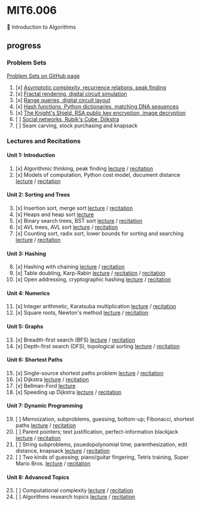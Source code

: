 # MIT6.006
🧠 Introduction to Algorithms

## progress

### Problem Sets

[Problem Sets on GitHub page](https://sorosliu1029.github.io/MIT6.006/)

1. [x] [Asymptotic complexity, recurrence relations, peak finding](./ps1)
2. [x] [Fractal rendering, digital circuit simulation](./ps2)
3. [x] [Range queries, digital circuit layout](./ps3)
4. [x] [Hash functions, Python dictionaries, matching DNA sequences](./ps4)
5. [x] [The Knight's Shield, RSA public key encryption, image decryption](./ps5)
6. [ ] [Social networks, Rubik's Cube, Dijkstra](./ps6)
7. [ ] Seam carving, stock purchasing and knapsack

### Lectures and Recitations

#### Unit 1: Introduction
1. [x] Algorithmic thinking, peak finding [lecture](https://www.youtube.com/v/HtSuA80QTyo) / [recitation](https://www.youtube.com/v/P7frcB_-g4w)
2. [x] Models of computation, Python cost model, document distance [lecture](https://www.youtube.com/v/Zc54gFhdpLA) / [recitation](https://www.youtube.com/v/QFcyt8fgQMU)

#### Unit 2: Sorting and Trees
3. [x] Insertion sort, merge sort [lecture](https://www.youtube.com/v/Kg4bqzAqRBM) / [recitation](https://www.youtube.com/v/4iXLnF3hExw)
4. [x] Heaps and heap sort [lecture](https://www.youtube.com/v/B7hVxCmfPtM)
5. [x] Binary search trees, BST sort [lecture](https://www.youtube.com/v/9Jry5-82I68) / [recitation](https://www.youtube.com/v/r5pXu1PAUkI)
6. [x] AVL trees, AVL sort [lecture](https://www.youtube.com/v/FNeL18KsWPc) / [recitation](https://www.youtube.com/v/IWzYoXKaRIc)
7. [x] Counting sort, radix sort, lower bounds for sorting and searching [lecture](https://www.youtube.com/v/Nz1KZXbghj8) / [recitation](https://www.youtube.com/v/9bkvws_vqLU)

#### Unit 3: Hashing
8. [x] Hashing with chaining [lecture](https://www.youtube.com/v/0M_kIqhwbFo) / [recitation](https://www.youtube.com/v/eGSXsaJ-BlY)
9. [x] Table doubling, Karp-Rabin [lecture](https://www.youtube.com/v/BRO7mVIFt08) / [recitation](https://www.youtube.com/v/w6nuXg0BISo) / [recitation](https://www.youtube.com/v/-DwGrJ8JxDc)
10. [x] Open addressing, cryptographic hashing [lecture](https://www.youtube.com/v/rvdJDijO2Ro) / [recitation](https://www.youtube.com/v/-FElVPKykgw)

#### Unit 4: Numerics
11. [x] Integer arithmetic, Karatsuba multiplication [lecture](https://www.youtube.com/v/eCaXlAaN2uE) / [recitation](https://www.youtube.com/v/a_otxyu0mSQ)
12. [x] Square roots, Newton's method [lecture](https://www.youtube.com/v/2YeJ-5UAke8) / [recitation](https://www.youtube.com/v/JRgIXyEPnbA)

#### Unit 5: Graphs
13. [x] Breadth-first search (BFS) [lecture](https://www.youtube.com/v/s-CYnVz-uh4) / [recitation](https://www.youtube.com/v/5JxShDZ_ylo)
14. [x] Depth-first search (DFS), topological sorting [lecture](https://www.youtube.com/v/AfSk24UTFS8) / [recitation](https://www.youtube.com/v/C5SPsY72_CM)

#### Unit 6: Shortest Paths
15. [x] Single-source shortest paths problem [lecture](https://www.youtube.com/v/Aa2sqUhIn-E) / [recitation](https://www.youtube.com/v/mQSp6VmfakA)
16. [x] Dijkstra [lecture](https://www.youtube.com/v/2E7MmKv0Y24) / [recitation](https://www.youtube.com/v/oRpERQA4Vik)
17. [x] Bellman-Ford [lecture](https://www.youtube.com/v/ozsuci5pIso)
18. [x] Speeding up Dijkstra [lecture](https://www.youtube.com/v/CHvQ3q_gJ7E) / [recitation](https://www.youtube.com/v/sPuazUPiV1k)

#### Unit 7: Dynamic Programming
19. [ ] Memoization, subproblems, guessing, bottom-up; Fibonacci, shortest paths [lecture](https://www.youtube.com/v/OQ5jsbhAv_M) / [recitation](https://www.youtube.com/v/IFrvgSvZA0I)
20. [ ] Parent pointers; text justification, perfect-information blackjack [lecture](https://www.youtube.com/v/ENyox7kNKeY) / [recitation](https://www.youtube.com/v/jZbkToeNK2g)
21. [ ] String subproblems, psuedopolynomial time; parenthesization, edit distance, knapsack [lecture](https://www.youtube.com/v/ocZMDMZwhCY) / [recitation](https://www.youtube.com/v/wFP5VHGHFdk)
22. [ ] Two kinds of guessing; piano/guitar fingering, Tetris training, Super Mario Bros. [lecture](https://www.youtube.com/v/tp4_UXaVyx8) / [recitation](https://www.youtube.com/v/PptQgy89cN8)

#### Unit 8: Advanced Topics
23. [ ] Computational complexity [lecture](https://www.youtube.com/v/moPtwq_cVH8) / [recitation](https://www.youtube.com/v/t5Wxk96QjUk)
24. [ ] Algorithms research topics [lecture](https://www.youtube.com/v/dU40AvBURDQ) / [recitation](https://www.youtube.com/v/hkAONP0aC9w)
